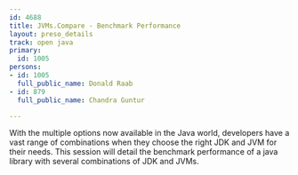 ```yaml
---
id: 4688
title: JVMs.Compare - Benchmark Performance
layout: preso_details
track: open java
primary:
  id: 1005
persons:
- id: 1005
  full_public_name: Donald Raab
- id: 879
  full_public_name: Chandra Guntur

---
```

With the multiple options now available in the Java world, developers have a vast range of combinations when they choose the right JDK and JVM for their needs. This session will detail the benchmark performance of a java library with several combinations of JDK and JVMs.